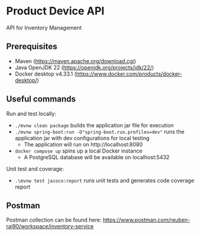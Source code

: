 # Product Device API

API for Inventory Management

## Prerequisites

- Maven (https://maven.apache.org/download.cgi)
- Java OpenJDK 22 (https://openjdk.org/projects/jdk/22/)
- Docker desktop v4.33.1 (https://www.docker.com/products/docker-desktop/)

## Useful commands

Run and test locally:
-   `./mvnw clean package` builds the application jar file for execution
-   `./mvnw spring-boot:run -D"spring-boot.run.profiles=dev"` runs the application jar with dev configurations for local testing
    - The application will run on http://localhost:8080
-   `docker compose up` spins up a local Docker instance 
    - A PostgreSQL database will be available on localhost:5432

Unit test and coverage:
-   `.\mvnw test jacoco:report` runs unit tests and generates code coverage report

## Postman
Postman collection can be found here: https://www.postman.com/reuben-raj90/workspace/inventory-service